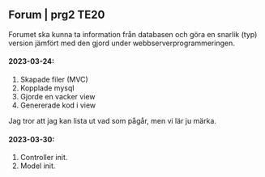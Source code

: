 ## Forum | prg2 TE20

Forumet ska kunna ta information från databasen och göra en snarlik (typ) version jämfört med den gjord under webbserverprogrammeringen.

#### 2023-03-24:
1. Skapade filer (MVC)
2. Kopplade mysql
3. Gjorde en vacker view
4. Genererade kod i view

Jag tror att jag kan lista ut vad som pågår, men vi lär ju märka.

#### 2023-03-30:
1. Controller init.
2. Model init.